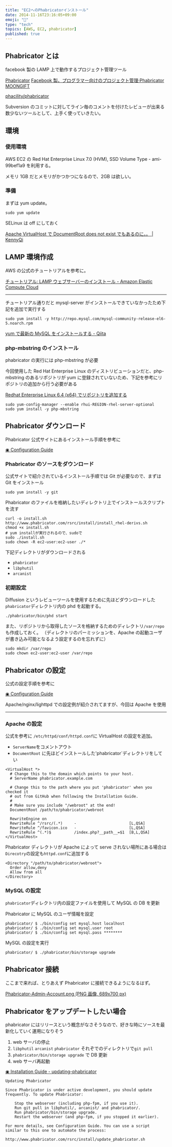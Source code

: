 ```yaml
---
title: "EC2へのPhabricatorインストール"
date: 2014-11-16T23:16:05+09:00
emoji: "📣"
type: "tech"
topics: [AWS, EC2, phabricator]
published: true
---
```


## Phabricator とは

facebook 製の LAMP 上で動作するプロジェクト管理ツール

[Phabricator](http://phabricator.org/ "Phabricator")
[Facebook 製。プログラマー向けのプロジェクト管理·Phabricator MOONGIFT](http://www.moongift.jp/2013/03/20130313-2/ "Facebook製。プログラマー向けのプロジェクト管理·Phabricator MOONGIFT")

[phacility/phabricator](https://github.com/phacility/phabricator "phacility/phabricator")

Subversion のコミットに対してライン毎のコメントを付けたレビューが出来る数少ないツールとして、上手く使っていきたい。

## 環境

### 使用環境

AWS EC2 の Red Hat Enterprise Linux 7.0 (HVM), SSD Volume Type - ami-99bef1a9 を利用する。

メモリ 1GB だとメモリがかつかつになるので、2GB は欲しい。

### 準備

まずは yum update。

```
sudo yum update
```

SELinux は off にしておく

[Apache VirtualHost で DocumentRoot does not exist でもあるのに。。 | KennyQi](http://kennyqi.com/archives/43.html "Apache VirtualHostでDocumentRoot does not exist でもあるのに。。 | KennyQi")

## LAMP 環境作成

AWS の公式のチュートリアルを参考に。

[チュートリアル: LAMP ウェブサーバーのインストール - Amazon Elastic Compute Cloud](http://docs.aws.amazon.com/ja_jp/AWSEC2/latest/UserGuide/install-LAMP.html "チュートリアル: LAMP ウェブサーバーのインストール - Amazon Elastic Compute Cloud")

---

チュートリアル通りだと mysql-server がインストールできていなかったため下記を追加で実行する

```
sudo yum install -y http://repo.mysql.com/mysql-community-release-el6-5.noarch.rpm
```

[yum で最新の MySQL をインストールする - Qiita](http://qiita.com/kmats@github/items/48457b7e5046f3cdf4d8 "yumで最新のMySQLをインストールする - Qiita")

### php-mbstring のインストール

phabricator の実行には php-mbstring が必要

今回使用した Red Hat Enterprise Linux のディストリビューションだと、php-mbstring のあるリポジトリが yum に登録されていないため、下記を参考にリポジトリの追加から行う必要がある

[Redhat Enterprise Linux 6.4 (x64) でリポジトリを追加する](http://www.rem-system.com/post-847/ "Redhat Enterprise Linux 6.4 (x64) でリポジトリを追加する")

```
sudo yum-config-manager --enable rhui-REGION-rhel-server-optional
sudo yum install -y php-mbstring
```

## Phabricator ダウンロード

Phabricator 公式サイトにあるインストール手順を参考に

[◉ Configuration Guide](https://secure.phabricator.com/book/phabricator/article/configuration_guide/ "◉ Configuration Guide")

### Phabricator のソースをダウンロード

公式サイトで紹介されているインストール手順では Git が必要なので、まずは Git をインストール

```
sudo yum install -y git
```

Phabricator のファイルを格納したいディレクトリ上でインストールスクリプトを流す

```
curl -o install.sh http://www.phabricator.com/rsrc/install/install_rhel-derivs.sh
chmod +x install.sh
# yum installが実行されるので、sudoで
sudo ./install.sh
sudo chown -R ec2-user:ec2-user ./*
```

下記ディレクトリがダウンロードされる

- `phabricator`
- `libphutil`
- `arcanist`

### 初期設定

Diffusion というレビューツールを使用するために先ほどダウンロードした`phabricator`ディレクトリ内の phd を起動する。

```
./phabricator/bin/phd start
```

また、リポジトリから取得したソースを格納するためのディレクトリ`/var/repo`も作成しておく。
（ディレクトリのパーミッションを、Apache の起動ユーザが書き込み可能となるよう設定するのを忘れずに）

```
sudo mkdir /var/repo
sudo chown ec2-user:ec2-user /var/repo
```

## Phabricator の設定

公式の設定手順を参考に

[◉ Configuration Guide](https://secure.phabricator.com/book/phabricator/article/configuration_guide/ "◉ Configuration Guide")

Apache/nginx/lighttpd での設定例が紹介されてますが、今回は Apache を使用

---

### Apache の設定

公式を参考に `/etc/httpd/conf/httpd.conf`に VirtualHost の設定を追加。

- `ServerName`をコメントアウト
- `DocumentRoot` に先ほどインストールした'phabricator`ディレクトリをしてい

```
<VirtualHost *>
  # Change this to the domain which points to your host.
  # ServerName phabricator.example.com

  # Change this to the path where you put 'phabricator' when you checked it
  # out from GitHub when following the Installation Guide.
  #
  # Make sure you include "/webroot" at the end!
  DocumentRoot /path/to/phabricator/webroot

  RewriteEngine on
  RewriteRule ^/rsrc/(.*)     -                       [L,QSA]
  RewriteRule ^/favicon.ico   -                       [L,QSA]
  RewriteRule ^(.*)$          /index.php?__path__=$1  [B,L,QSA]
</VirtualHost>
```

Phabricator ディレクトリが Apache によって serve されない場所にある場合は`Direcotry`の設定も`httpd.conf`に追加する

```
<Directory "/path/to/phabricator/webroot">
  Order allow,deny
  Allow from all
</Directory>
```

### MySQL の設定

`phabricator`ディレクトリ内の設定ファイルを使用して MySQL の DB を更新

Phabricator に MySQL のユーザ情報を設定

```
phabricator/ $ ./bin/config set mysql.host localhost
phabricator/ $ ./bin/config set mysql.user root
phabricator/ $ ./bin/config set mysql.pass ********
```

MySQL の設定を実行

```
phabricator/ $ ./phabricator/bin/storage upgrade
```

## Phabricator 接続

ここまで来れば、とりあえず Phabricator に接続できるようになるはず。

[Phabricator-Admin-Account.png (PNG 画像, 689x700 px)](http://www.tecmint.com/wp-content/uploads/2014/09/Phabricator-Admin-Account.png "Phabricator-Admin-Account.png (PNG 画像, 689x700 px)")

## Phabricator をアップデートしたい場合

phabricator にはリリースという概念がなさそうなので、好きな時にソースを最新化していく運用になりそう

1. web サーバの停止
2. `libphutil` `arcanist` `phabricator` それぞでのディレクトリで`git pull`
3. `phabricator/bin/storage upgrade` で DB 更新
4. web サーバ再起動

[◉ Installation Guide - updating-phabricator](https://secure.phabricator.com/book/phabricator/article/installation_guide/#updating-phabricator "◉ Installation Guide - updating-phabricator")

```
Updating Phabricator

Since Phabricator is under active development, you should update frequently. To update Phabricator:

    Stop the webserver (including php-fpm, if you use it).
    Run git pull in libphutil/, arcanist/ and phabricator/.
    Run phabricator/bin/storage upgrade.
    Restart the webserver (and php-fpm, if you stopped it earlier).

For more details, see Configuration Guide. You can use a script similar to this one to automate the process:

http://www.phabricator.com/rsrc/install/update_phabricator.sh
```
